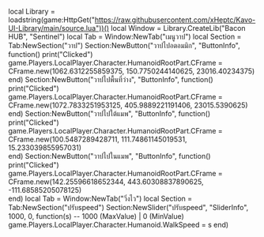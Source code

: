 local Library = loadstring(game:HttpGet("https://raw.githubusercontent.com/xHeptc/Kavo-UI-Library/main/source.lua"))()
local Window = Library.CreateLib("Bacon HUB", "Sentinel")
local Tab = Window:NewTab("เมนูวาป")
local Section = Tab:NewSection("วาป")
Section:NewButton("วาปไปอตอมมิก", "ButtonInfo", function()
    print("Clicked")
game.Players.LocalPlayer.Character.HumanoidRootPart.CFrame = CFrame.new(1062.6312255859375, 150.7750244140625, 23016.40234375)
end)
Section:NewButton("วาปไปพื้นที่ว่าง", "ButtonInfo", function()
    print("Clicked")
game.Players.LocalPlayer.Character.HumanoidRootPart.CFrame = CFrame.new(1072.7833251953125, 405.9889221191406, 23015.5390625)    
end)
Section:NewButton("วาปไปใต้แมพ", "ButtonInfo", function()
    print("Clicked")
game.Players.LocalPlayer.Character.HumanoidRootPart.CFrame = CFrame.new(100.5487289428711, 111.74861145019531, 15.233039855957031)    
end)
Section:NewButton("วาปไปในแมพ", "ButtonInfo", function()
    print("Clicked")
game.Players.LocalPlayer.Character.HumanoidRootPart.CFrame = CFrame.new(142.25596618652344, 443.60308837890625, -111.68585205078125)    
end)
local Tab = Window:NewTab("วิ่งไว")
local Section = Tab:NewSection("ปรับspeed")
Section:NewSlider("ปรับspeed", "SliderInfo", 1000, 0, function(s) -- 1000 (MaxValue) | 0 (MinValue)
    game.Players.LocalPlayer.Character.Humanoid.WalkSpeed = s
end)

